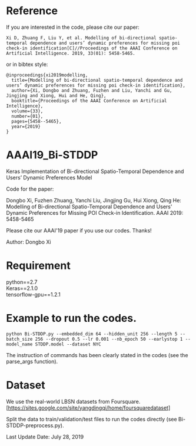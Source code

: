 # Reference
If you are interested in the code, please cite our paper:
```
Xi D, Zhuang F, Liu Y, et al. Modelling of bi-directional spatio-temporal dependence and users’ dynamic preferences for missing poi check-in identification[C]//Proceedings of the AAAI Conference on Artificial Intelligence. 2019, 33(01): 5458-5465.
```
or in bibtex style:
```
@inproceedings{xi2019modelling,
  title={Modelling of bi-directional spatio-temporal dependence and users’ dynamic preferences for missing poi check-in identification},
  author={Xi, Dongbo and Zhuang, Fuzhen and Liu, Yanchi and Gu, Jingjing and Xiong, Hui and He, Qing},
  booktitle={Proceedings of the AAAI Conference on Artificial Intelligence},
  volume={33},
  number={01},
  pages={5458--5465},
  year={2019}
}
```
# AAAI19_Bi-STDDP
Keras Implementation of Bi-directional Spatio-Temporal Dependence and Users’ Dynamic Preferences Model

Code for the paper:

Dongbo Xi, Fuzhen Zhuang, Yanchi Liu, Jingjing Gu, Hui Xiong, Qing He: Modelling of Bi-directional Spatio-Temporal Dependence and Users' Dynamic Preferences for Missing POI Check-in Identification. AAAI 2019: 5458-5465

Please cite our AAAI'19 paper if you use our codes. Thanks!

Author: Dongbo Xi

# Requirement
python==2.7  
Keras==2.1.0  
tensorflow-gpu==1.2.1  

# Example to run the codes.
```
python Bi-STDDP.py --embedded_dim 64 --hidden_unit 256 --length 5 --batch_size 256 --dropout 0.5 --lr 0.001 --nb_epoch 50 --earlystop 1 --model_name STDDP.model --dataset NYC 
```

The instruction of commands has been clearly stated in the codes (see the parse_args function).

# Dataset
We use the real-world LBSN datasets from Foursquare. [https://sites.google.com/site/yangdingqi/home/foursquaredataset]

Split the data to train/validation/test files to run the codes directly (see Bi-STDDP-preprocess.py).

Last Update Date: July 28, 2019
